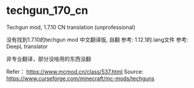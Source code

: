 # techgun_170_cn
Techgun mod, 1.7.10 CN translation (unprofessional)


没有找到1.7.10的techgun mod 中文翻译版, 自翻
参考: 1.12.1的.lang文件
参考: DeepL translator

非专业翻译，部分没啥用的东西没翻

Refer： https://www.mcmod.cn/class/537.html
Source: https://www.curseforge.com/minecraft/mc-mods/techguns
